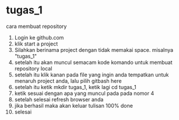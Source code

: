 # tugas_1
cara membuat repository
1. Login ke github.com
2. klik start a project
3. Silahkan berinama project dengan tidak memakai space. misalnya "tugas_1"
4. setelah itu akan muncul semacam kode komando untuk membuat repository local
5. setelah itu klik kanan pada file yang ingin anda tempatkan untuk menaruh project anda, lalu pilih gitbash here
6. setelah itu ketik mkdir tugas_1, ketik lagi cd tugas_1
7. ketik sesuai dengan apa yang muncul pada pada nomor 4
8. setelah selesai refresh browser anda
9. jika berhasil maka akan keluar tulisan 100% done
10. selesai
